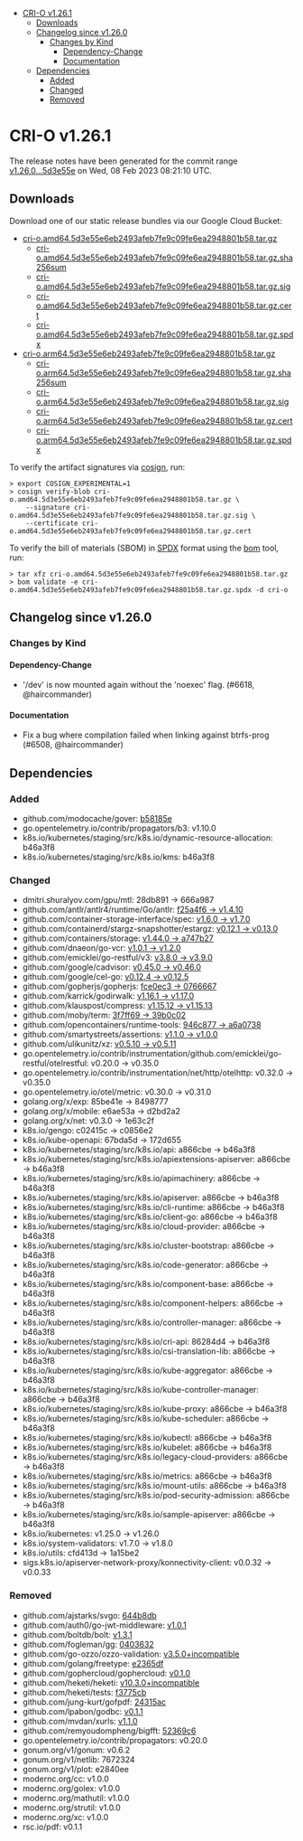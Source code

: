 - [CRI-O v1.26.1](#cri-o-v1261)
  - [Downloads](#downloads)
  - [Changelog since v1.26.0](#changelog-since-v1260)
    - [Changes by Kind](#changes-by-kind)
      - [Dependency-Change](#dependency-change)
      - [Documentation](#documentation)
  - [Dependencies](#dependencies)
    - [Added](#added)
    - [Changed](#changed)
    - [Removed](#removed)

# CRI-O v1.26.1

The release notes have been generated for the commit range
[v1.26.0...5d3e55e](https://github.com/cri-o/cri-o/compare/v1.26.0...5d3e55e6eb2493afeb7fe9c09fe6ea2948801b58) on Wed, 08 Feb 2023 08:21:10 UTC.

## Downloads

Download one of our static release bundles via our Google Cloud Bucket:

- [cri-o.amd64.5d3e55e6eb2493afeb7fe9c09fe6ea2948801b58.tar.gz](https://storage.googleapis.com/cri-o/artifacts/cri-o.amd64.5d3e55e6eb2493afeb7fe9c09fe6ea2948801b58.tar.gz)
  - [cri-o.amd64.5d3e55e6eb2493afeb7fe9c09fe6ea2948801b58.tar.gz.sha256sum](https://storage.googleapis.com/cri-o/artifacts/cri-o.amd64.5d3e55e6eb2493afeb7fe9c09fe6ea2948801b58.tar.gz.sha256sum)
  - [cri-o.amd64.5d3e55e6eb2493afeb7fe9c09fe6ea2948801b58.tar.gz.sig](https://storage.googleapis.com/cri-o/artifacts/cri-o.amd64.5d3e55e6eb2493afeb7fe9c09fe6ea2948801b58.tar.gz.sig)
  - [cri-o.amd64.5d3e55e6eb2493afeb7fe9c09fe6ea2948801b58.tar.gz.cert](https://storage.googleapis.com/cri-o/artifacts/cri-o.amd64.5d3e55e6eb2493afeb7fe9c09fe6ea2948801b58.tar.gz.cert)
  - [cri-o.amd64.5d3e55e6eb2493afeb7fe9c09fe6ea2948801b58.tar.gz.spdx](https://storage.googleapis.com/cri-o/artifacts/cri-o.amd64.5d3e55e6eb2493afeb7fe9c09fe6ea2948801b58.tar.gz.spdx)
- [cri-o.arm64.5d3e55e6eb2493afeb7fe9c09fe6ea2948801b58.tar.gz](https://storage.googleapis.com/cri-o/artifacts/cri-o.arm64.5d3e55e6eb2493afeb7fe9c09fe6ea2948801b58.tar.gz)
  - [cri-o.arm64.5d3e55e6eb2493afeb7fe9c09fe6ea2948801b58.tar.gz.sha256sum](https://storage.googleapis.com/cri-o/artifacts/cri-o.arm64.5d3e55e6eb2493afeb7fe9c09fe6ea2948801b58.tar.gz.sha256sum)
  - [cri-o.arm64.5d3e55e6eb2493afeb7fe9c09fe6ea2948801b58.tar.gz.sig](https://storage.googleapis.com/cri-o/artifacts/cri-o.arm64.5d3e55e6eb2493afeb7fe9c09fe6ea2948801b58.tar.gz.sig)
  - [cri-o.arm64.5d3e55e6eb2493afeb7fe9c09fe6ea2948801b58.tar.gz.cert](https://storage.googleapis.com/cri-o/artifacts/cri-o.arm64.5d3e55e6eb2493afeb7fe9c09fe6ea2948801b58.tar.gz.cert)
  - [cri-o.arm64.5d3e55e6eb2493afeb7fe9c09fe6ea2948801b58.tar.gz.spdx](https://storage.googleapis.com/cri-o/artifacts/cri-o.arm64.5d3e55e6eb2493afeb7fe9c09fe6ea2948801b58.tar.gz.spdx)

To verify the artifact signatures via [cosign](https://github.com/sigstore/cosign), run:

```console
> export COSIGN_EXPERIMENTAL=1
> cosign verify-blob cri-o.amd64.5d3e55e6eb2493afeb7fe9c09fe6ea2948801b58.tar.gz \
    --signature cri-o.amd64.5d3e55e6eb2493afeb7fe9c09fe6ea2948801b58.tar.gz.sig \
    --certificate cri-o.amd64.5d3e55e6eb2493afeb7fe9c09fe6ea2948801b58.tar.gz.cert
```

To verify the bill of materials (SBOM) in [SPDX](https://spdx.org) format using the [bom](https://sigs.k8s.io/bom) tool, run:

```console
> tar xfz cri-o.amd64.5d3e55e6eb2493afeb7fe9c09fe6ea2948801b58.tar.gz
> bom validate -e cri-o.amd64.5d3e55e6eb2493afeb7fe9c09fe6ea2948801b58.tar.gz.spdx -d cri-o
```

## Changelog since v1.26.0

### Changes by Kind

#### Dependency-Change
 - '/dev' is now mounted again without the 'noexec' flag. (#6618, @haircommander)

#### Documentation
 - Fix a bug where compilation failed when linking against btrfs-prog (#6508, @haircommander)

## Dependencies

### Added
- github.com/modocache/gover: [b58185e](https://github.com/modocache/gover/tree/b58185e)
- go.opentelemetry.io/contrib/propagators/b3: v1.10.0
- k8s.io/kubernetes/staging/src/k8s.io/dynamic-resource-allocation: b46a3f8
- k8s.io/kubernetes/staging/src/k8s.io/kms: b46a3f8

### Changed
- dmitri.shuralyov.com/gpu/mtl: 28db891 → 666a987
- github.com/antlr/antlr4/runtime/Go/antlr: [f25a4f6 → v1.4.10](https://github.com/antlr/antlr4/runtime/Go/antlr/compare/f25a4f6...v1.4.10)
- github.com/container-storage-interface/spec: [v1.6.0 → v1.7.0](https://github.com/container-storage-interface/spec/compare/v1.6.0...v1.7.0)
- github.com/containerd/stargz-snapshotter/estargz: [v0.12.1 → v0.13.0](https://github.com/containerd/stargz-snapshotter/estargz/compare/v0.12.1...v0.13.0)
- github.com/containers/storage: [v1.44.0 → a747b27](https://github.com/containers/storage/compare/v1.44.0...a747b27)
- github.com/dnaeon/go-vcr: [v1.0.1 → v1.2.0](https://github.com/dnaeon/go-vcr/compare/v1.0.1...v1.2.0)
- github.com/emicklei/go-restful/v3: [v3.8.0 → v3.9.0](https://github.com/emicklei/go-restful/v3/compare/v3.8.0...v3.9.0)
- github.com/google/cadvisor: [v0.45.0 → v0.46.0](https://github.com/google/cadvisor/compare/v0.45.0...v0.46.0)
- github.com/google/cel-go: [v0.12.4 → v0.12.5](https://github.com/google/cel-go/compare/v0.12.4...v0.12.5)
- github.com/gopherjs/gopherjs: [fce0ec3 → 0766667](https://github.com/gopherjs/gopherjs/compare/fce0ec3...0766667)
- github.com/karrick/godirwalk: [v1.16.1 → v1.17.0](https://github.com/karrick/godirwalk/compare/v1.16.1...v1.17.0)
- github.com/klauspost/compress: [v1.15.12 → v1.15.13](https://github.com/klauspost/compress/compare/v1.15.12...v1.15.13)
- github.com/moby/term: [3f7ff69 → 39b0c02](https://github.com/moby/term/compare/3f7ff69...39b0c02)
- github.com/opencontainers/runtime-tools: [946c877 → a6a0738](https://github.com/opencontainers/runtime-tools/compare/946c877...a6a0738)
- github.com/smartystreets/assertions: [v1.1.0 → v1.0.0](https://github.com/smartystreets/assertions/compare/v1.1.0...v1.0.0)
- github.com/ulikunitz/xz: [v0.5.10 → v0.5.11](https://github.com/ulikunitz/xz/compare/v0.5.10...v0.5.11)
- go.opentelemetry.io/contrib/instrumentation/github.com/emicklei/go-restful/otelrestful: v0.20.0 → v0.35.0
- go.opentelemetry.io/contrib/instrumentation/net/http/otelhttp: v0.32.0 → v0.35.0
- go.opentelemetry.io/otel/metric: v0.30.0 → v0.31.0
- golang.org/x/exp: 85be41e → 8498777
- golang.org/x/mobile: e6ae53a → d2bd2a2
- golang.org/x/net: v0.3.0 → 1e63c2f
- k8s.io/gengo: c02415c → c0856e2
- k8s.io/kube-openapi: 67bda5d → 172d655
- k8s.io/kubernetes/staging/src/k8s.io/api: a866cbe → b46a3f8
- k8s.io/kubernetes/staging/src/k8s.io/apiextensions-apiserver: a866cbe → b46a3f8
- k8s.io/kubernetes/staging/src/k8s.io/apimachinery: a866cbe → b46a3f8
- k8s.io/kubernetes/staging/src/k8s.io/apiserver: a866cbe → b46a3f8
- k8s.io/kubernetes/staging/src/k8s.io/cli-runtime: a866cbe → b46a3f8
- k8s.io/kubernetes/staging/src/k8s.io/client-go: a866cbe → b46a3f8
- k8s.io/kubernetes/staging/src/k8s.io/cloud-provider: a866cbe → b46a3f8
- k8s.io/kubernetes/staging/src/k8s.io/cluster-bootstrap: a866cbe → b46a3f8
- k8s.io/kubernetes/staging/src/k8s.io/code-generator: a866cbe → b46a3f8
- k8s.io/kubernetes/staging/src/k8s.io/component-base: a866cbe → b46a3f8
- k8s.io/kubernetes/staging/src/k8s.io/component-helpers: a866cbe → b46a3f8
- k8s.io/kubernetes/staging/src/k8s.io/controller-manager: a866cbe → b46a3f8
- k8s.io/kubernetes/staging/src/k8s.io/cri-api: 86284d4 → b46a3f8
- k8s.io/kubernetes/staging/src/k8s.io/csi-translation-lib: a866cbe → b46a3f8
- k8s.io/kubernetes/staging/src/k8s.io/kube-aggregator: a866cbe → b46a3f8
- k8s.io/kubernetes/staging/src/k8s.io/kube-controller-manager: a866cbe → b46a3f8
- k8s.io/kubernetes/staging/src/k8s.io/kube-proxy: a866cbe → b46a3f8
- k8s.io/kubernetes/staging/src/k8s.io/kube-scheduler: a866cbe → b46a3f8
- k8s.io/kubernetes/staging/src/k8s.io/kubectl: a866cbe → b46a3f8
- k8s.io/kubernetes/staging/src/k8s.io/kubelet: a866cbe → b46a3f8
- k8s.io/kubernetes/staging/src/k8s.io/legacy-cloud-providers: a866cbe → b46a3f8
- k8s.io/kubernetes/staging/src/k8s.io/metrics: a866cbe → b46a3f8
- k8s.io/kubernetes/staging/src/k8s.io/mount-utils: a866cbe → b46a3f8
- k8s.io/kubernetes/staging/src/k8s.io/pod-security-admission: a866cbe → b46a3f8
- k8s.io/kubernetes/staging/src/k8s.io/sample-apiserver: a866cbe → b46a3f8
- k8s.io/kubernetes: v1.25.0 → v1.26.0
- k8s.io/system-validators: v1.7.0 → v1.8.0
- k8s.io/utils: cfd413d → 1a15be2
- sigs.k8s.io/apiserver-network-proxy/konnectivity-client: v0.0.32 → v0.0.33

### Removed
- github.com/ajstarks/svgo: [644b8db](https://github.com/ajstarks/svgo/tree/644b8db)
- github.com/auth0/go-jwt-middleware: [v1.0.1](https://github.com/auth0/go-jwt-middleware/tree/v1.0.1)
- github.com/boltdb/bolt: [v1.3.1](https://github.com/boltdb/bolt/tree/v1.3.1)
- github.com/fogleman/gg: [0403632](https://github.com/fogleman/gg/tree/0403632)
- github.com/go-ozzo/ozzo-validation: [v3.5.0+incompatible](https://github.com/go-ozzo/ozzo-validation/tree/v3.5.0)
- github.com/golang/freetype: [e2365df](https://github.com/golang/freetype/tree/e2365df)
- github.com/gophercloud/gophercloud: [v0.1.0](https://github.com/gophercloud/gophercloud/tree/v0.1.0)
- github.com/heketi/heketi: [v10.3.0+incompatible](https://github.com/heketi/heketi/tree/v10.3.0)
- github.com/heketi/tests: [f3775cb](https://github.com/heketi/tests/tree/f3775cb)
- github.com/jung-kurt/gofpdf: [24315ac](https://github.com/jung-kurt/gofpdf/tree/24315ac)
- github.com/lpabon/godbc: [v0.1.1](https://github.com/lpabon/godbc/tree/v0.1.1)
- github.com/mvdan/xurls: [v1.1.0](https://github.com/mvdan/xurls/tree/v1.1.0)
- github.com/remyoudompheng/bigfft: [52369c6](https://github.com/remyoudompheng/bigfft/tree/52369c6)
- go.opentelemetry.io/contrib/propagators: v0.20.0
- gonum.org/v1/gonum: v0.6.2
- gonum.org/v1/netlib: 7672324
- gonum.org/v1/plot: e2840ee
- modernc.org/cc: v1.0.0
- modernc.org/golex: v1.0.0
- modernc.org/mathutil: v1.0.0
- modernc.org/strutil: v1.0.0
- modernc.org/xc: v1.0.0
- rsc.io/pdf: v0.1.1
